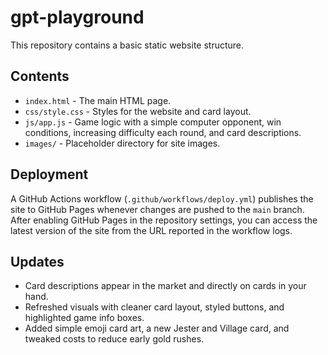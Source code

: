 # gpt-playground

This repository contains a basic static website structure.

## Contents

- `index.html` - The main HTML page.
- `css/style.css` - Styles for the website and card layout.
- `js/app.js` - Game logic with a simple computer opponent, win conditions,
  increasing difficulty each round, and card descriptions.
- `images/` - Placeholder directory for site images.

## Deployment

A GitHub Actions workflow (`.github/workflows/deploy.yml`) publishes the site to
GitHub Pages whenever changes are pushed to the `main` branch. After enabling
GitHub Pages in the repository settings, you can access the latest version of
the site from the URL reported in the workflow logs.

## Updates

- Card descriptions appear in the market and directly on cards in your hand.
- Refreshed visuals with cleaner card layout, styled buttons, and highlighted
  game info boxes.
- Added simple emoji card art, a new Jester and Village card, and tweaked
  costs to reduce early gold rushes.
